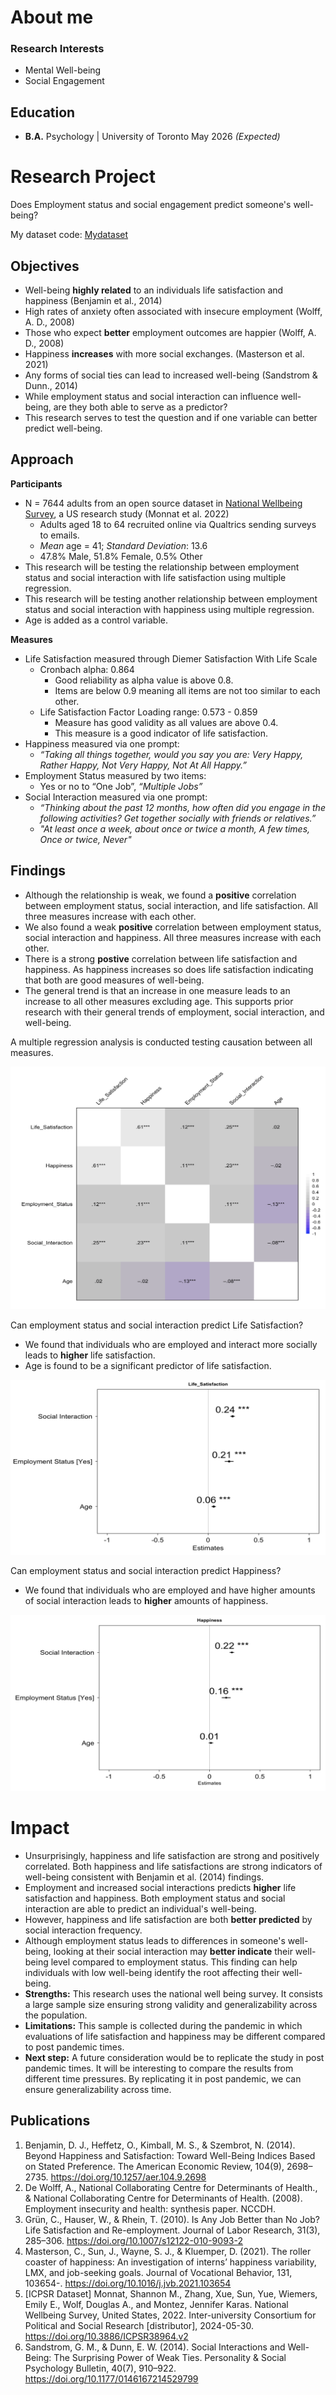 # About me

### Research Interests
- Mental Well-being
- Social Engagement

## Education
- __B.A.__ Psychology | University of Toronto May 2026 _(Expected)_

# Research Project
Does Employment status and social engagement predict someone's well-being?

My dataset code: [Mydataset](https://github.com/leolyl611/Mydataset)

## Objectives
- Well-being __highly related__ to an individuals life satisfaction and happiness (Benjamin et al., 2014)
- High rates of anxiety often associated with insecure employment (Wolff, A. D., 2008)
- Those who expect __better__ employment outcomes are happier (Wolff, A. D., 2008)
- Happiness __increases__ with more social exchanges. (Masterson et al. 2021)
- Any forms of social ties can lead to increased well-being (Sandstrom & Dunn., 2014)
- While employment status and social interaction can influence well-being, are they both able to serve as a predictor?
- This research serves to test the question and if one variable can better predict well-being.

## Approach
**Participants**
- N = 7644 adults from an open source dataset in [National Wellbeing Survey](https://www.icpsr.umich.edu/web/ICPSR/studies/38964), a US research study (Monnat et al. 2022)
  - Adults aged 18 to 64 recruited online via Qualtrics sending surveys to emails.
  - *Mean* age = 41; *Standard Deviation*: 13.6
  - 47.8% Male, 51.8% Female, 0.5% Other
- This research will be testing the relationship between employment status and social interaction with life satisfaction using multiple regression.
- This research will be testing another relationship between employment status and social interaction with happiness using multiple regression.
- Age is added as a control variable.

**Measures**
- Life Satisfaction measured through Diemer Satisfaction With Life Scale
  - Cronbach alpha: 0.864
    - Good reliability as alpha value is above 0.8.
    - Items are below 0.9 meaning all items are not too similar to each other.
  - Life Satisfaction Factor Loading range: 0.573 - 0.859
    - Measure has good validity as all values are above 0.4.
    - This measure is a good indicator of life satisfaction.
- Happiness measured via one prompt:
  - *“Taking all things together, would you say you are: Very Happy, Rather Happy, Not Very Happy, Not At All Happy.”*
- Employment Status measured by two items:
  - Yes or no to “One Job”, *“Multiple Jobs”*
- Social Interaction measured via one prompt:
  - *“Thinking about the past 12 months, how often did you engage in the following activities? Get together socially with friends or relatives.”*
  - *"At least once a week, about once or twice a month, A few times, Once or twice, Never"*
 
## Findings
- Although the relationship is weak, we found a __positive__ correlation between employment status, social interaction, and life satisfaction. All three measures increase with each other.
- We also found a weak __positive__ correlation between employment status, social interaction and happiness. All three measures increase with each other.
- There is a strong __postive__ correlation between life satisfaction and happiness. As happiness increases so does life satisfaction indicating that both are good measures of well-being.
- The general trend is that an increase in one measure leads to an increase to all other measures excluding age. This supports prior research with their general trends of employment, social interaction, and well-being.

A multiple regression analysis is conducted testing causation between all measures.

![Pearon Correlation](/assets/img/Corr.png)

Can employment status and social interaction predict Life Satisfaction?
- We found that individuals who are employed and interact more socially leads to __higher__ life satisfaction.
- Age is found to be a significant predictor of life satisfaction.

![SWL Regression](/assets/img/SWL_Regression.png)

Can employment status and social interaction predict Happiness?
- We found that individuals who are employed and have higher amounts of social interaction leads to __higher__ amounts of happiness.

![Happiness Regression](assets/img/Happiness_Regression.png)

# Impact
- Unsurprisingly, happiness and life satisfaction are strong and positively correlated. Both happiness and life satisfactions are strong indicators of well-being consistent with Benjamin et al. (2014) findings.
- Employment and increased social interactions predicts __higher__ life satisfaction and happiness. Both employment status and social interaction are able to predict an individual's well-being.
- However, happiness and life satisfaction are both __better predicted__ by social interaction frequency.
- Although employment status leads to differences in someone's well-being, looking at their social interaction may __better indicate__ their well-being level compared to employment status. This finding can help individuals with low well-being identify the root affecting their well-being.
- **Strengths:** This research uses the national well being survey. It consists a large sample size ensuring strong validity and generalizability across the population.
- **Limitations:** This sample is collected during the pandemic in which evaluations of life satisfaction and happiness may be different compared to post pandemic times.
- **Next step:** A future consideration would be to replicate the study in post pandemic times. It will be interesting to compare the results from different time pressures. By replicating it in post pandemic, we can ensure generalizability across time.

## Publications

1. Benjamin, D. J., Heffetz, O., Kimball, M. S., & Szembrot, N. (2014). Beyond Happiness and Satisfaction: Toward Well-Being Indices Based on Stated Preference. The American Economic Review, 104(9), 2698–2735. https://doi.org/10.1257/aer.104.9.2698
2. De Wolff, A., National Collaborating Centre for Determinants of Health., & National Collaborating Centre for Determinants of Health. (2008). Employment insecurity and health: synthesis paper. NCCDH.
3. Grün, C., Hauser, W., & Rhein, T. (2010). Is Any Job Better than No Job? Life Satisfaction and Re-employment. Journal of Labor Research, 31(3), 285–306. https://doi.org/10.1007/s12122-010-9093-2
4. Masterson, C., Sun, J., Wayne, S. J., & Kluemper, D. (2021). The roller coaster of happiness: An investigation of interns’ happiness variability, LMX, and job-seeking goals. Journal of Vocational Behavior, 131, 103654-. https://doi.org/10.1016/j.jvb.2021.103654
5. [ICPSR Dataset] Monnat, Shannon M., Zhang, Xue, Sun, Yue, Wiemers, Emily E., Wolf, Douglas A., and Montez, Jennifer Karas. National Wellbeing Survey, United States, 2022. Inter-university Consortium for Political and Social Research [distributor], 2024-05-30. https://doi.org/10.3886/ICPSR38964.v2
6. Sandstrom, G. M., & Dunn, E. W. (2014). Social Interactions and Well-Being: The Surprising Power of Weak Ties. Personality & Social Psychology Bulletin, 40(7), 910–922. https://doi.org/10.1177/0146167214529799


